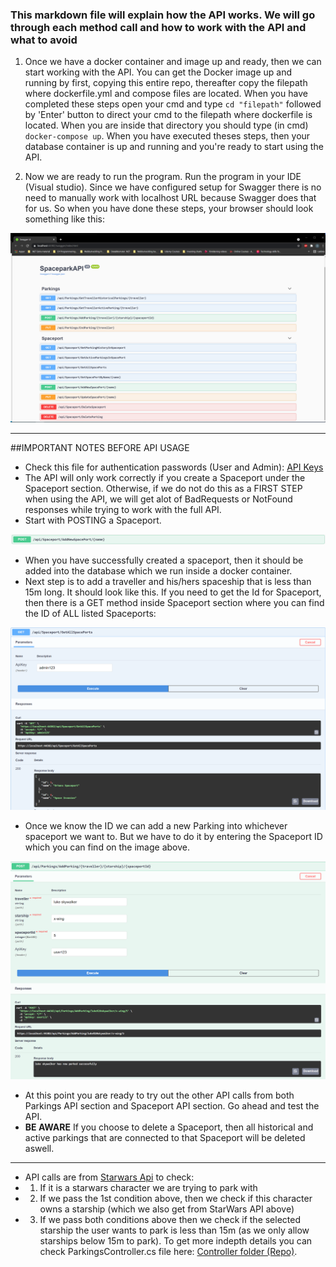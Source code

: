 ### This markdown file will explain how the API works. We will go through each method call and how to work with the API and what to avoid

1. Once we have a docker container and image up and ready, then we can start working with the API. You can get the Docker image up and running by first, copying this entire repo, thereafter copy the filepath where dockerfile.yml and compose files are located. When you have completed these steps open your cmd and type `cd "filepath"` followed by 'Enter' button to direct your cmd to the filepath where dockerfile is located. When you are inside that directory you should type (in cmd) `docker-compose up`. When you have executed theses steps, then your database container is up and running and you're ready to start using the API.

2. Now we are ready to run the program. Run the program in your IDE (Visual studio). Since we have configured setup for Swagger there is no need to manually work with localhost URL because Swagger does that for us. So when you have done these steps, your browser should look something like this:

![image](https://github.com/PGBSNH20/spaceparkv2-mazdak-orhan/blob/Dev/Documentation/Swagger.png)

---

##IMPORTANT NOTES BEFORE API USAGE

- Check this file for authentication passwords (User and Admin): [API Keys](Source/SpaceparkAPI/appsettings.json)
- The API will only work correctly if you create a Spaceport under the Spaceport section. Otherwise, if we do not do this as a FIRST STEP when using the API, we will get alot of BadRequests or NotFound responses while trying to work with the full API.
- Start with POSTING a Spaceport.

![image](https://github.com/PGBSNH20/spaceparkv2-mazdak-orhan/blob/Dev/Documentation/CreateSpaceport.png)

- When you have successfully created a spaceport, then it should be added into the database which we run inside a docker container.
- Next step is to add a traveller and his/hers spaceship that is less than 15m long. It should look like this. If you need to get the Id for Spaceport, then there is a GET method inside Spaceport section where you can find the ID of ALL listed Spaceports:

![image](https://github.com/PGBSNH20/spaceparkv2-mazdak-orhan/blob/Dev/Documentation/GetAllSpaceports.png)

- Once we know the ID we can add a new Parking into whichever spaceport we want to. But we have to do it by entering the Spaceport ID which you can find on the image above.

![image](https://github.com/PGBSNH20/spaceparkv2-mazdak-orhan/blob/Dev/Documentation/AddParking.png)

- At this point you are ready to try out the other API calls from both Parkings API section and Spaceport API section. Go ahead and test the API.
- **BE AWARE** If you choose to delete a Spaceport, then all historical and active parkings that are connected to that Spaceport will be deleted aswell.

---

-  API calls are from [Starwars Api](https://swapi.dev/) to check: 
-  1. If it is a starwars character we are trying to park with
-  2. If we pass the 1st condition above, then we check if this character owns a starship (which we also get from StarWars API above)
-  3. If we pass both conditions above then we check if the selected starship the user wants to park is less than 15m (as we only allow starships below 15m to park).
To get more indepth details you can check ParkingsController.cs file here: [Controller folder (Repo)](https://github.com/PGBSNH20/spaceparkv2-mazdak-orhan/tree/Dev/Source/SpaceparkAPI/Controllers).

